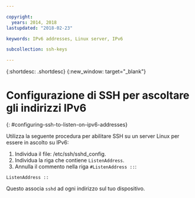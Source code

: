 ```yaml
---

copyright:
  years: 2014, 2018
lastupdated: "2018-02-23"

keywords: IPv6 addresses, Linux server, IPv6

subcollection: ssh-keys

---
```


{:shortdesc: .shortdesc}
{:new_window: target="_blank"}

# Configurazione di SSH per ascoltare gli indirizzi IPv6
{: #configuring-ssh-to-listen-on-ipv6-addresses}

Utilizza la seguente procedura per abilitare SSH su un server Linux per essere in ascolto su IPv6:
1. Individua il file: /etc/ssh/sshd_config.
2. Individua la riga che contiene `ListenAddress`.
3. Annulla il commento nella riga `#ListenAddress ::`:
```
ListenAddress ::
```

Questo associa `sshd` ad ogni indirizzo sul tuo dispositivo.
